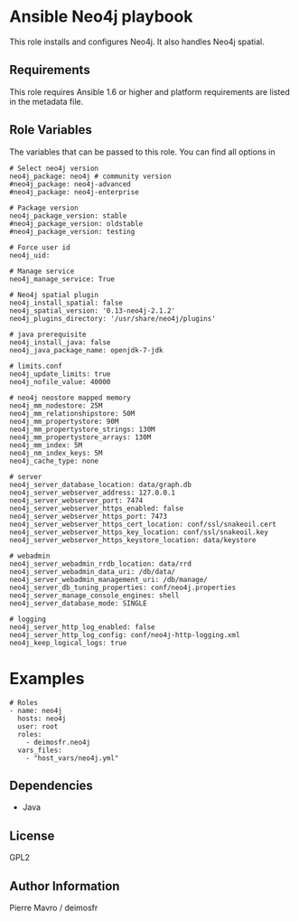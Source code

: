 Ansible Neo4j playbook
=====

This role installs and configures Neo4j. It also handles Neo4j spatial.

Requirements
------------

This role requires Ansible 1.6 or higher and platform requirements are listed
in the metadata file.

Role Variables
--------------

The variables that can be passed to this role. You can find all options in

```
# Select neo4j version
neo4j_package: neo4j # community version
#neo4j_package: neo4j-advanced
#neo4j_package: neo4j-enterprise

# Package version
neo4j_package_version: stable
#neo4j_package_version: oldstable
#neo4j_package_version: testing

# Force user id
neo4j_uid:

# Manage service
neo4j_manage_service: True

# Neo4j spatial plugin
neo4j_install_spatial: false
neo4j_spatial_version: '0.13-neo4j-2.1.2'
neo4j_plugins_directory: '/usr/share/neo4j/plugins'

# java prerequisite
neo4j_install_java: false
neo4j_java_package_name: openjdk-7-jdk

# limits.conf
neo4j_update_limits: true
neo4j_nofile_value: 40000

# neo4j neostore mapped memory
neo4j_mm_nodestore: 25M
neo4j_mm_relationshipstore: 50M
neo4j_mm_propertystore: 90M
neo4j_mm_propertystore_strings: 130M
neo4j_mm_propertystore_arrays: 130M
neo4j_mm_index: 5M
neo4j_nm_index_keys: 5M
neo4j_cache_type: none

# server
neo4j_server_database_location: data/graph.db
neo4j_server_webserver_address: 127.0.0.1
neo4j_server_webserver_port: 7474
neo4j_server_webserver_https_enabled: false
neo4j_server_webserver_https_port: 7473
neo4j_server_webserver_https_cert_location: conf/ssl/snakeoil.cert
neo4j_server_webserver_https_key_location: conf/ssl/snakeoil.key
neo4j_server_webserver_https_keystore_location: data/keystore

# webadmin
neo4j_server_webadmin_rrdb_location: data/rrd
neo4j_server_webadmin_data_uri: /db/data/
neo4j_server_webadmin_management_uri: /db/manage/
neo4j_server_db_tuning_properties: conf/neo4j.properties
neo4j_server_manage_console_engines: shell
neo4j_server_database_mode: SINGLE

# logging
neo4j_server_http_log_enabled: false
neo4j_server_http_log_config: conf/neo4j-http-logging.xml
neo4j_keep_logical_logs: true
```

Examples
========

```
# Roles
- name: neo4j
  hosts: neo4j
  user: root
  roles:
    - deimosfr.neo4j
  vars_files:
    - "host_vars/neo4j.yml"
```

Dependencies
------------

- Java

License
-------

GPL2

Author Information
------------------

Pierre Mavro / deimosfr


